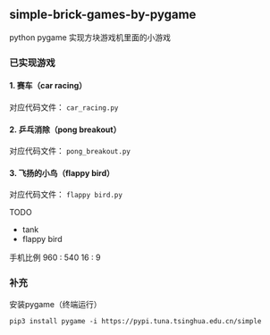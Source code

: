 ## simple-brick-games-by-pygame

python pygame 实现方块游戏机里面的小游戏

### 已实现游戏
#### 1. 赛车（car racing）
对应代码文件： `car_racing.py`
#### 2. 乒乓消除（pong breakout）
对应代码文件： `pong_breakout.py`
#### 3. 飞扬的小鸟（flappy bird）
对应代码文件： `flappy bird.py`

TODO

- tank
- flappy bird


手机比例
960 : 540
16 : 9



### 补充
安装pygame（终端运行）
```
pip3 install pygame -i https://pypi.tuna.tsinghua.edu.cn/simple
```
